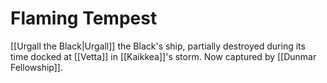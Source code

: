 # Flaming Tempest

[[Urgall the Black|Urgall]] the Black's ship, partially destroyed during its time docked at [[Vetta]] in [[Kaikkea]]'s storm. Now captured by [[Dunmar Fellowship]]. 